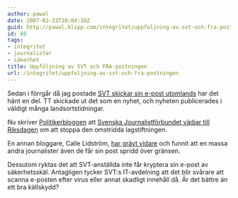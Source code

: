 ```yaml
---
author: pawal
date: 2007-02-23T10:04:10Z
guid: http://pawal.blipp.com/integritet/uppfoljning-av-svt-och-fra-postningen
id: 69
tags:
- integritet
- journalister
- säkerhet
title: Uppföljning av SVT och FRA-postningen
url: /integritet/uppfoljning-av-svt-och-fra-postningen
---
```


Sedan i förrgår då jag postade <a
href="https://pawal.blipp.com/integritet/svt-skickar-sin-e-post-utomlands">SVT
skickar sin e-post utomlands</a> har det hänt en del. TT skickade ut
det som en nyhet, och nyheten publicerades i väldigt många
landsortstidningar.

Nu skriver <a
href="http://www.politikerbloggen.se/2007/02/22/1137/">Politikerbloggen</a>
att <a
href="http://www.sjf.se/pls/portal/docs/PAGE/ARKIV_FILER/OPPENHET/FRA_BREV070230.PDF">Svenska
Journalistförbundet vädjar till Riksdagen</a> om att stoppa den
omstridda lagstiftningen.

En annan bloggare, Calle Lidström, <a
href="http://cjl.se/2007/tidningarna-du-inte-bor-tipsa/">har grävt
vidare</a> och funnit att en massa andra journalister även de får sin
post spridd över gränsen.

Dessutom ryktas det att SVT-anställda inte får kryptera sin e-post av
säkerhetsskäl. Antagligen tycker SVT:s IT-avdelning att det blir
svårare att scanna e-posten efter virus eller annat skadligt innehåll
då. Är det bättre än ett bra källskydd?